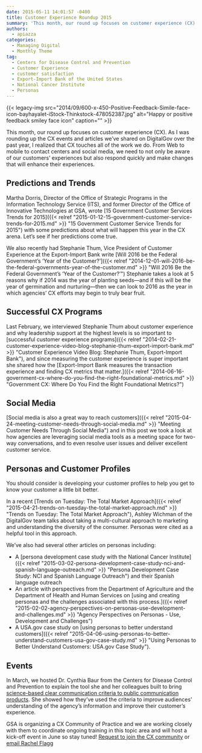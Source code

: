 ```yaml
---
date: 2015-05-11 14:01:57 -0400
title: Customer Experience Roundup 2015
summary: 'This month, our round up focuses on customer experience (CX). As I was rounding up the CX events and articles we&rsquo;ve shared on DigitalGov over the past year, I realized that CX touches all of the work we do. From Web to mobile to contact centers and social media, we need to not only be'
authors:
  - apiazza
categories:
  - Managing Digital
  - Monthly Theme
tag:
  - Centers for Disease Control and Prevention
  - Customer Experience
  - customer satisfaction
  - Export-Import Bank of the United States
  - National Cancer Institute
  - Personas
---
```


{{< legacy-img src="2014/09/600-x-450-Positive-Feedback-Simile-face-icon-bayhayalet-iStock-Thinkstock-478052387.jpg" alt="Happy or positive feedback smiley face icon" caption="" >}} 

This month, our round up focuses on customer experience (CX). As I was rounding up the CX events and articles we’ve shared on DigitalGov over the past year, I realized that CX touches all of the work we do. From Web to mobile to contact centers and social media, we need to not only be aware of our customers’ experiences but also respond quickly and make changes that will enhance their experiences.

## Predictions and Trends

Martha Dorris, Director of the Office of Strategic Programs in the Information Technology Service (ITS), and former Director of the Office of Innovative Technologies at GSA, wrote [15 Government Customer Services Trends for 2015]({{< relref "2015-01-12-15-government-customer-service-trends-for-2015.md" >}} "15 Government Customer Service Trends for 2015") with some predictions about what will happen this year in the CX arena. Let’s see if her predictions come true.

We also recently had Stephanie Thum, Vice President of Customer Experience at the Export-Import Bank write [Will 2016 be the Federal Government’s ‘Year of the Customer?’]({{< relref "2014-12-01-will-2016-be-the-federal-governments-year-of-the-customer.md" >}} "Will 2016 Be the Federal Government’s ‘Year of the Customer?’") Stephanie takes a look at 5 reasons why if 2014 was the year of planting seeds—and if this will be the year of germination and nurturing—then we can look to 2016 as the year in which agencies’ CX efforts may begin to truly bear fruit.

## Successful CX Programs

Last February, we interviewed Stephanie Thum about customer experience and why leadership support at the highest levels is so important to [successful customer experience programs]({{< relref "2014-02-21-customer-experience-video-blog-stephanie-thum-export-import-bank.md" >}} "Customer Experience Video Blog: Stephanie Thum, Export-Import Bank"), and since measuring the customer experience is super important she shared how the [Export-Import Bank measures the transaction experience and finding CX metrics that matter.]({{< relref "2014-06-16-government-cx-where-do-you-find-the-right-foundational-metrics.md" >}} "Government CX:  Where Do You Find the Right Foundational Metrics?")

## Social Media

 [Social media is also a great way to reach customers]({{< relref "2015-04-24-meeting-customer-needs-through-social-media.md" >}} "Meeting Customer Needs Through Social Media") and in this post we took a look at how agencies are leveraging social media tools as a meeting space for two-way conversations, and to even resolve user issues and deliver excellent customer service.

## Personas and Customer Profiles

You should consider is developing your customer profiles to help you get to know your customer a little bit better.

In a recent [Trends on Tuesday: The Total Market Approach]({{< relref "2015-04-21-trends-on-tuesday-the-total-market-approach.md" >}} "Trends on Tuesday: The Total Market  Approach"), Ashley Wichman of the DigitalGov team talks about taking a multi-cultural approach to marketing and understanding the diversity of the consumer. Personas were cited as a helpful tool in this approach.

We’ve also had several other articles on personas including:

  * A [persona development case study with the National Cancer Institute]({{< relref "2015-03-02-persona-development-case-study-nci-and-spanish-language-outreach.md" >}} "Persona Development Case Study: NCI and Spanish Language Outreach") and their Spanish language outreach
  * An article with perspectives from the Department of Agriculture and the Department of Health and Human Services on [using and creating personas and the challenges associated with this process.]({{< relref "2015-02-02-agency-perspectives-on-personas-use-development-and-challenges.md" >}} "Agency Perspectives on Personas - Use, Development and Challenges")
  * A USA.gov case study on [using personas to better understand customers]({{< relref "2015-04-06-using-personas-to-better-understand-customers-usa-gov-case-study.md" >}} "Using Personas to Better Understand Customers: USA.gov Case Study").

## Events

In March, we hosted Dr. Cynthia Baur from the Centers for Disease Control and Prevention to explain the tool she and her colleagues built to bring [science-based clear communication criteria to public communication products](https://www.youtube.com/watch?v=HdHAAaCNirk&feature=youtube_gdata). She showed how they’ve used the criteria to improve audiences’ understanding of the agency’s information and improve their customer&#8217;s experience.

GSA is organizing a CX Community of Practice and we are working closely with them to coordinate ongoing training in this topic area and will host a kick-off event in June so stay tuned! [Request to join the CX community](https://docs.google.com/a/gsa.gov/forms/d/1hzJbZChUg2TRLi_MiC4nAbB-HKUOerBF2kL0qO38fPo/viewform) or [email Rachel Flagg](mailto:%20Rachel.Flagg@gsa.gov)